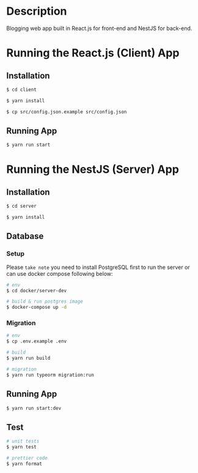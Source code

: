 # Description

Blogging web app built in React.js for front-end and NestJS for back-end.

# Running the React.js (Client) App

## Installation

```bash
$ cd client

$ yarn install

$ cp src/config.json.example src/config.json
```

## Running App
```bash
$ yarn run start
```

# Running the NestJS (Server) App

## Installation

```bash
$ cd server

$ yarn install
```

## Database

### Setup

Please `take note` you need to install PostgreSQL first to run the server or can use docker compose following below:

```bash
# env
$ cd docker/server-dev

# build & run postgres image
$ docker-compose up -d
```

### Migration

```bash
# env
$ cp .env.example .env

# build
$ yarn run build

# migration
$ yarn run typeorm migration:run
```

## Running App
```bash
$ yarn run start:dev
```

## Test

```bash
# unit tests
$ yarn test

# prettier code
$ yarn format
```
